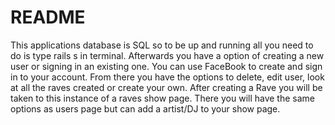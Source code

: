 # README

This applications database is SQL so to be up and running all you need to do is type rails s in terminal.
Afterwards you have a option of creating a new user or signing in an existing one. You can use FaceBook
to create and sign in to your account. From there you have the options to delete, edit user, look at all the raves created
or create your own. After creating a Rave you will be taken to this instance of a raves show page. There you will have the
same options as users page but can add a artist/DJ to your show page.


